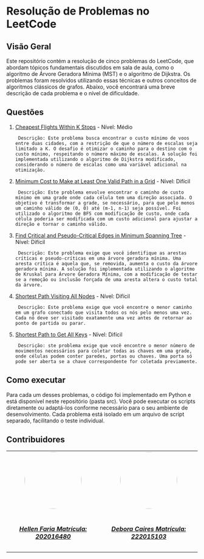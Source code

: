# Resolução de Problemas no LeetCode

## Visão Geral
Este repositório contém a resolução de cinco problemas do LeetCode, que abordam tópicos fundamentais discutidos em sala de aula, como o algoritmo de Árvore Geradora Mínima (MST) e o algoritmo de Dijkstra. Os problemas foram resolvidos utilizando essas técnicas e outros conceitos de algoritmos clássicos de grafos. Abaixo, você encontrará uma breve descrição de cada problema e o nível de dificuldade.

## Questões
1. [Cheapest Flights Within K Stops](https://leetcode.com/problems/cheapest-flights-within-k-stops/description/) - Nível: Médio

        Descrição: Este problema busca encontrar o custo mínimo de voos entre duas cidades, com a restrição de que o número de escalas seja limitado a K. O desafio é otimizar o caminho para o destino com o custo mínimo, respeitando o número máximo de escalas. A solução foi implementada utilizando o algoritmo de Dijkstra modificado, considerando o número de escalas como uma variável adicional na otimização.

2. [Minimum Cost to Make at Least One Valid Path in a Grid](https://leetcode.com/problems/minimum-cost-to-make-at-least-one-valid-path-in-a-grid/description/) - Nível: Difícil

        Descrição: Este problema envolve encontrar o caminho de custo mínimo em uma grade onde cada célula tem uma direção associada. O objetivo é transformar a grade, se necessário, para que pelo menos um caminho válido de (0, 0) até (m-1, n-1) seja possível. Foi utilizado o algoritmo de BFS com modificação de custo, onde cada célula poderia ser modificada com um custo adicional para ajustar a direção e tornar o caminho válido.

3. [Find Critical and Pseudo-Critical Edges in Minimum Spanning Tree](https://leetcode.com/problems/find-critical-and-pseudo-critical-edges-in-minimum-spanning-tree/description/) - Nível: Difícil

        Descrição: Este problema exige que você identifique as arestas críticas e pseudo-críticas em uma árvore geradora mínima. Uma aresta crítica é aquela que, se removida, aumenta o custo da árvore geradora mínima. A solução foi implementada utilizando o algoritmo de Kruskal para Árvore Geradora Mínima, com a modificação de testar se a remoção ou inclusão forçada de uma aresta altera o custo total da árvore.

4. [Shortest Path Visiting All Nodes](https://leetcode.com/problems/shortest-path-visiting-all-nodes/description/) - Nível: Difícil

        Descrição: Este problema exige que você encontre o menor caminho em um grafo conectado que visita todos os nós pelo menos uma vez. Cada nó deve ser visitado exatamente uma vez antes de retornar ao ponto de partida ou parar.
   
5. [Shortest Path to Get All Keys](https://leetcode.com/problems/shortest-path-to-get-all-keys/description/) - Nível: Difícil

        Descrição: ste problema exige que você encontre o menor número de movimentos necessários para coletar todas as chaves em uma grade, onde células podem conter paredes, portas ou chaves. Uma porta só pode ser aberta se a chave correspondente for coletada previamente.

## Como executar
Para cada um desses problemas, o código foi implementado em Python e está disponível neste repositório (pasta src). Você pode executar os scripts diretamente ou adaptá-los conforme necessário para o seu ambiente de desenvolvimento. Cada problema está isolado em um arquivo de script separado, facilitando o teste individual.

## Contribuidores
<center>
<table style="margin-left: auto; margin-right: auto;">
    <tr>
        <td align="center">
            <a href="https://github.com/Hellen159">
                <img style="border-radius: 50%;" src="https://github.com/Hellen159.png" width="150px;"/>
                <h5 class="text-center"> <br> Hellen Faria Matrícula: 202016480 </h5>
            </a>
        </td>
      <td align="center">
            <a href="https://github.com/deboracaires">
                <img style="border-radius: 50%;" src="https://github.com/deboracaires.png" width="150px;"/>
                <h5 class="text-center"> <br> Debora Caires Matrícula: 222015103</h5>
            </a>
        </td>
    </tr>
</table>
